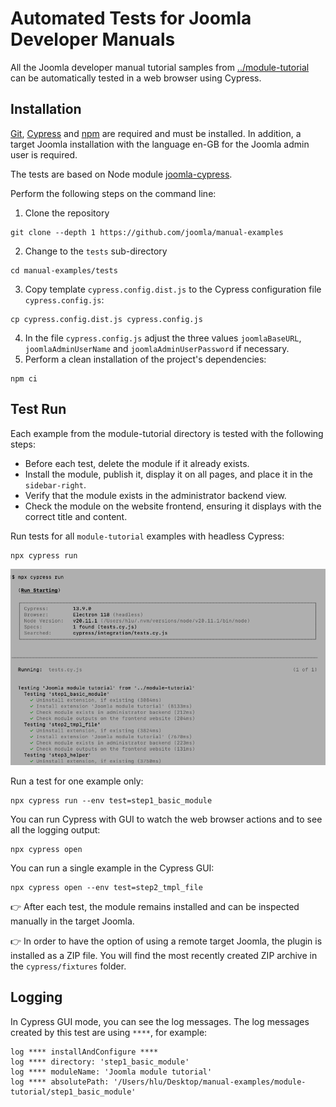 # Automated Tests for Joomla Developer Manuals

All the Joomla developer manual tutorial samples from [../module-tutorial](../module-tutorial) can be automatically tested in a web browser using Cypress.

## Installation

[Git](https://git-scm.com/), [Cypress](https://www.cypress.io//) and [npm](https://www.npmjs.com/) are required and must be installed. In addition, a target Joomla installation with the language en-GB for the Joomla admin user is required.

The tests are based on Node module [joomla-cypress](https://github.com/joomla-projects/joomla-cypress/). 

Perform the following steps on the command line:

1. Clone the repository
```
git clone --depth 1 https://github.com/joomla/manual-examples
```
2. Change to the `tests` sub-directory
```
cd manual-examples/tests
```
3. Copy template `cypress.config.dist.js` to the Cypress configuration file `cypress.config.js`:
```
cp cypress.config.dist.js cypress.config.js
```
4. In the file `cypress.config.js` adjust the three values `joomlaBaseURL`, `joomlaAdminUserName` and `joomlaAdminUserPassword` if necessary.
5. Perform a clean installation of the project's dependencies:
```
npm ci
```

## Test Run

Each example from the module-tutorial directory is tested with the following steps:
* Before each test, delete the module if it already exists.
* Install the module, publish it, display it on all pages, and place it in the `sidebar-right`.
* Verify that the module exists in the administrator backend view.
* Check the module on the website frontend, ensuring it displays with the correct title and content.

Run tests for all `module-tutorial` examples with headless Cypress:
```
npx cypress run
```

![screenshot npx cypress run](../images/npx-cypress-run.png)

Run a test for one example only:
```
npx cypress run --env test=step1_basic_module
```

You can run Cypress with GUI to watch the web browser actions and to see all the logging output:
```
npx cypress open
```

You can run a single example in the Cypress GUI:
```
npx cypress open --env test=step2_tmpl_file
```

:point_right: After each test, the module remains installed and can be inspected manually in the target Joomla.

:point_right: In order to have the option of using a remote target Joomla, the plugin is installed as a ZIP file. You will find the most recently created ZIP archive in the `cypress/fixtures` folder.

## Logging

In Cypress GUI mode, you can see the log messages. The log messages created by this test are using `****`, for example:
```
log **** installAndConfigure ****
log **** directory: 'step1_basic_module'
log **** moduleName: 'Joomla module tutorial'
log **** absolutePath: '/Users/hlu/Desktop/manual-examples/module-tutorial/step1_basic_module'
```
